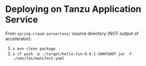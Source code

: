 # Deploying on Tanzu Application Service

From `spring-cloud-serverless/` source directory (NOT output of accelerator):
1. `❯ mvn clean package`
1. `❯ cf push -p ./target/hello-fun-0.0.1-SNAPSHOT.jar -f ./vms/tas/manifest.yaml`
